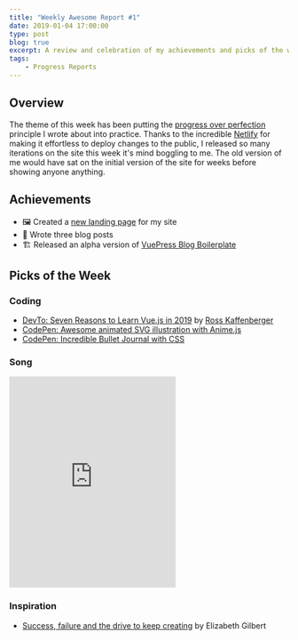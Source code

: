 ```yaml
---
title: "Weekly Awesome Report #1"
date: 2019-01-04 17:00:00
type: post
blog: true
excerpt: A review and celebration of my achievements and picks of the week for the week of January 4th, 2019.
tags:
    - Progress Reports
---
```


## Overview

The theme of this week has been putting the [progress over perfection](/blog/progress-over-perfection.html) principle I wrote about into practice. Thanks to the incredible [Netlify](https://www.netlify.com) for making it effortless to deploy changes to the public, I released so many iterations on the site this week it's mind boggling to me. The old version of me would have sat on the initial version of the site for weeks before showing anyone anything.

## Achievements

- 🖼️ Created a [new landing page](https://www.bencodezen.io) for my site
- 📝 Wrote three blog posts
- 🏗️ Released an alpha version of [VuePress Blog Boilerplate](https://vuepress-blog-boilerplate.bencodezen.io/)

## Picks of the Week

### Coding

- [DevTo: Seven Reasons to Learn Vue.js in 2019](https://dev.to/rossta/seven-reasons-learn-vuejs-in-2019-2n9o) by [
Ross Kaffenberger](https://twitter.com/rossta)
- [CodePen: Awesome animated SVG illustration with Anime.js](https://codepen.io/fitzsyke/pen/pKdYyE)
- [CodePen: Incredible Bullet Journal with CSS](https://codepen.io/oliviale/pen/aPwaXm)

### Song

<iframe src="https://open.spotify.com/embed/track/1t3HCpt49x27PE1uuy06md" width="300" height="380" frameborder="0" allowtransparency="true" allow="encrypted-media"></iframe>

### Inspiration

- [Success, failure and the drive to keep creating](https://www.ted.com/talks/elizabeth_gilbert_success_failure_and_the_drive_to_keep_creating) by Elizabeth Gilbert
